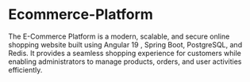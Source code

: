 # Ecommerce-Platform
The E-Commerce Platform is a modern, scalable, and secure online shopping website built using Angular 19 , Spring Boot, PostgreSQL, and Redis. It provides a seamless shopping experience for customers while enabling administrators to manage products, orders, and user activities efficiently.
